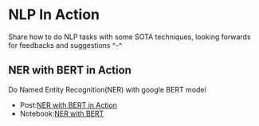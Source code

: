 # NLP In Action
Share how to do NLP tasks with some SOTA techniques, looking forwards for feedbacks and suggestions ^-^ 

## NER with BERT in Action
Do Named Entity Recognition(NER) with google BERT model
- Post:[NER with BERT in Action](https://medium.com/@yingbiao/ner-with-bert-in-action-936ff275bc73)
- Notebook:[NER with BERT](https://github.com/billpku/NLP_In_Action/blob/master/NER_with_BERT.ipynb)
 
